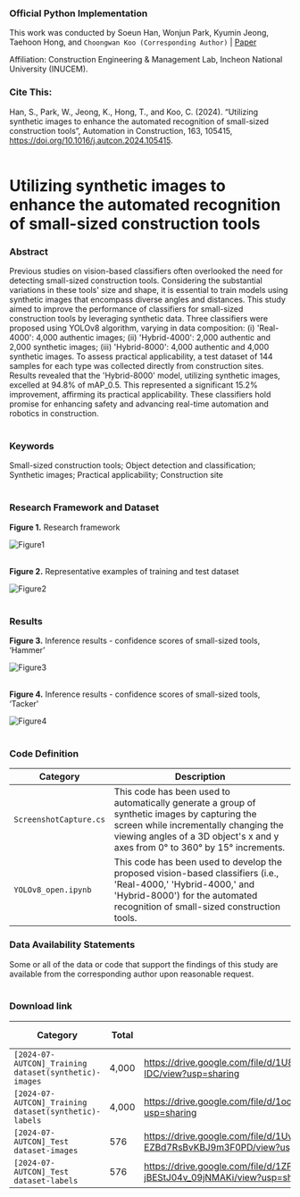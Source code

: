 ### Official Python Implementation
This work was conducted by Soeun Han, Wonjun Park, Kyumin Jeong, Taehoon Hong, and `Choongwan Koo (Corresponding Author)` | [Paper](https://doi.org/10.1016/j.autcon.2024.105415)

Affiliation: Construction Engineering & Management Lab, Incheon National University (INUCEM).

### Cite This:
Han, S., Park, W., Jeong, K., Hong, T., and Koo, C. (2024). “Utilizing synthetic images to enhance the automated recognition of small-sized construction tools”, Automation in Construction, 163, 105415, https://doi.org/10.1016/j.autcon.2024.105415. <br><br>

# Utilizing synthetic images to enhance the automated recognition of small-sized construction tools

### Abstract
Previous studies on vision-based classifiers often overlooked the need for detecting small-sized construction tools. Considering the substantial variations in these tools' size and shape, it is essential to train models using synthetic images that encompass diverse angles and distances. This study aimed to improve the performance of classifiers for small-sized construction tools by leveraging synthetic data. Three classifiers were proposed using YOLOv8 algorithm, varying in data composition: (i) 'Real-4000': 4,000 authentic images; (ii) 'Hybrid-4000': 2,000 authentic and 2,000 synthetic images; (iii) 'Hybrid-8000': 4,000 authentic and 4,000 synthetic images. To assess practical applicability, a test dataset of 144 samples for each type was collected directly from construction sites. Results revealed that the 'Hybrid-8000' model, utilizing synthetic images, excelled at 94.8% of mAP_0.5. This represented a significant 15.2% improvement, affirming its practical applicability. These classifiers hold promise for enhancing safety and advancing real-time automation and robotics in construction. <br><br>

### Keywords
Small-sized construction tools; Object detection and classification; Synthetic images; Practical applicability; Construction site <br><br>

### Research Framework and Dataset
**Figure 1.** Research framework

![Figure1](https://github.com/SenseableSpace/Utilizing-synthetic-images-to-enhance-the-automated-recognition-of-small-sized-construction-tools/assets/162809473/1afa48da-a6dc-4c52-9caf-e3ff537d737f) <br><br>

**Figure 2.** Representative examples of training and test dataset

![Figure2](https://github.com/SenseableSpace/Utilizing-synthetic-images-to-enhance-the-automated-recognition-of-small-sized-construction-tools/assets/162809473/d6a0af99-7ed6-4626-a7d7-f579fc7ee43c) <br><br>

### Results
**Figure 3.** Inference results - confidence scores of small-sized tools, ‘Hammer’

![Figure3](https://github.com/SenseableSpace/Utilizing-synthetic-images-to-enhance-the-automated-recognition-of-small-sized-construction-tools/assets/162809473/2dec8ec7-8313-426b-a5fa-d25c10064707) <br><br>

**Figure 4.** Inference results - confidence scores of small-sized tools, ‘Tacker'

![Figure4](https://github.com/SenseableSpace/Utilizing-synthetic-images-to-enhance-the-automated-recognition-of-small-sized-construction-tools/assets/162809473/58cb1a71-fad5-4ebe-9864-ff97a80a5f4d) <br><br>

### Code Definition
| Category                 | Description                                                                           |
| ------------------------ | --------------------------------------------------                                    |
| `ScreenshotCapture.cs`   | This code has been used to automatically generate a group of synthetic images by capturing the screen while incrementally changing the viewing angles of a 3D object's x and y axes from 0° to 360° by 15° increments. |
| `YOLOv8_open.ipynb`      | This code has been used to develop the proposed vision-based classifiers (i.e., 'Real-4000,' 'Hybrid-4000,' and 'Hybrid-8000') for the automated recognition of small-sized construction tools. |

### Data Availability Statements
Some or all of the data or code that support the findings of this study are available from the corresponding author upon reasonable request. <br><br>

### Download link
| Category                                                 | Total    | Link                                                                                 | Release Date |
| -------------------------------------------------------- | -------- |  ----------------------------------------------------------------------------------  | ------------ |
| `[2024-07-AUTCON]_Training dataset(synthetic)-images`    | 4,000    | https://drive.google.com/file/d/1U8sfR3kgLP8RCHV7g7xt5ryhSCtg-IDC/view?usp=sharing   | 13 Apr 2024  |
| `[2024-07-AUTCON]_Training dataset(synthetic)-labels`    | 4,000    | https://drive.google.com/file/d/1ochS95h0Vtl12TlLRJ325B__lZ1Fq4HY/view?usp=sharing   | 13 Apr 2024  |
| `[2024-07-AUTCON]_Test dataset-images`                   | 576      | https://drive.google.com/file/d/1UvEtkHdngPOi-EZBd7RsBvKBJ9m3F0PD/view?usp=sharing   | 13 Apr 2024  |
| `[2024-07-AUTCON]_Test dataset-labels`                   | 576      | https://drive.google.com/file/d/1ZPdcgjDNNHVWH-jBEStJ04v_09jNMAKi/view?usp=sharing   | 13 Apr 2024  |
